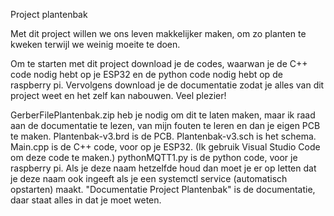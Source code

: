 Project plantenbak

Met dit project willen we ons leven makkelijker maken, om zo planten te kweken terwijl we weinig moeite te doen.

Om te starten met dit project download je de codes, waarwan je de C++ code nodig hebt op je ESP32 en de python code nodig hebt op de raspberry pi.
Vervolgens download je de documentatie zodat je alles van dit project weet en het zelf kan nabouwen. Veel plezier!

GerberFilePlantenbak.zip heb je nodig om dit te laten maken, maar ik raad aan de documentatie te lezen, van mijn fouten te leren en dan je eigen PCB te maken.
Plantenbak-v3.brd is de PCB.
Plantenbak-v3.sch is het schema.
Main.cpp is de C++ code, voor op je ESP32. (Ik gebruik Visual Studio Code om deze code te maken.)
pythonMQTT1.py is de python code, voor je raspberry pi. Als je deze naam hetzelfde houd dan moet je er op letten dat je deze naam ook ingeeft als je een systemctl service (automatisch opstarten) maakt.
"Documentatie Project Plantenbak" is de documentatie, daar staat alles in dat je moet weten.
